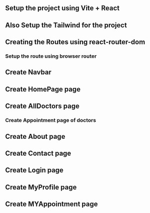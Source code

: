 ## Setup the project using Vite + React

## Also Setup the Tailwind for the project

## Creating the Routes using react-router-dom
  ### Setup the route using browser router

## Create Navbar 
## Create HomePage page
## Create AllDoctors page
 ### Create Appointment page of doctors
## Create About page
## Create Contact page
## Create Login page
## Create MyProfile page
## Create MYAppointment page